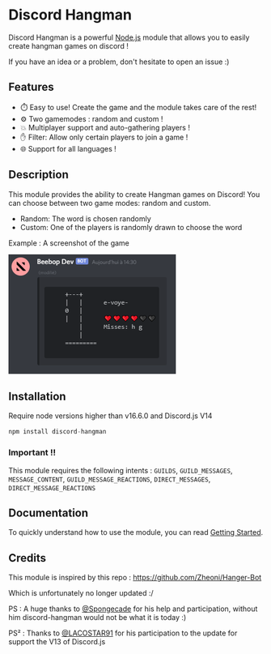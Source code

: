 # Discord Hangman

Discord Hangman is a powerful [Node.js](https://nodejs.org) module that allows you to easily create hangman games on discord !

If you have an idea or a problem, don't hesitate to open an issue :)

## Features

-   ⏱️ Easy to use! Create the game and the module takes care of the rest!
-   ⚙️ Two gamemodes : random and custom !
-   💥 Multiplayer support and auto-gathering players !
-   ✋ Filter: Allow only certain players to join a game !
-   🌐 Support for all languages !

## Description

This module provides the ability to create Hangman games on Discord! You can choose between two game modes: random and custom.
- Random: The word is chosen randomly
- Custom: One of the players is randomly drawn to choose the word

Example : A screenshot of the game

![example](docs/assets/example.png)

## Installation

Require node versions higher than v16.6.0 and Discord.js V14
```js
npm install discord-hangman
```

### Important !!

This module requires the following intents : `GUILDS`, `GUILD_MESSAGES`, `MESSAGE_CONTENT`, `GUILD_MESSAGE_REACTIONS`, `DIRECT_MESSAGES`, `DIRECT_MESSAGE_REACTIONS`

## Documentation

To quickly understand how to use the module, you can read [Getting Started](/docs/gettingStarted.md).

## Credits

This module is inspired by this repo :
https://github.com/Zheoni/Hanger-Bot

Which is unfortunately no longer updated :/

PS : A huge thanks to [@Spongecade](https://github.com/Spongecade) for his help and participation, without him discord-hangman would not be what it is today :)

PS² : Thanks to [@LACOSTAR91](https://github.com/LACOSTAR91) for his participation to the update for support the V13 of Discord.js 
